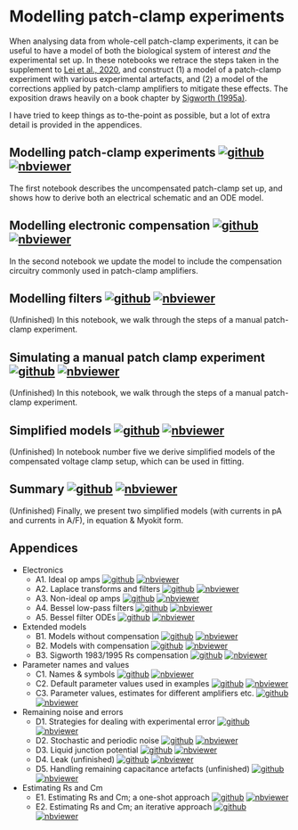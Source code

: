 # Modelling patch-clamp experiments

When analysing data from whole-cell patch-clamp experiments, it can be useful to have a model of both the biological system of interest _and_ the experimental set up.
In these notebooks we retrace the steps taken in the supplement to [Lei et al., 2020](https://doi.org/10.1098/rsta.2019.0348), and construct (1) a model of a patch-clamp experiment with various experimental artefacts, and (2) a model of the corrections applied by patch-clamp amplifiers to mitigate these effects.
The exposition draws heavily on a book chapter by [Sigworth (1995a)](https://doi.org/10.1007/978-1-4419-1229-9_4).

I have tried to keep things as to-the-point as possible, but a lot of extra detail is provided in the appendices.

## Modelling patch-clamp experiments [![github](../img/github.svg)](artefacts-1-modelling-patch-clamp.ipynb) [![nbviewer](../img/nbviewer.svg)](https://nbviewer.jupyter.org/github/CardiacModelling/fitting-notebooks/tree/artefacts/artefacts/artefacts-1-modelling-patch-clamp.ipynb)

The first notebook describes the uncompensated patch-clamp set up, and shows how to derive both an electrical schematic and an ODE model.

## Modelling electronic compensation [![github](../img/github.svg)](artefacts-2-compensation.ipynb) [![nbviewer](../img/nbviewer.svg)](https://nbviewer.jupyter.org/github/CardiacModelling/fitting-notebooks/tree/artefacts/artefacts/artefacts-2-compensation.ipynb)

In the second notebook we update the model to include the compensation circuitry commonly used in patch-clamp amplifiers.

## Modelling filters [![github](../img/github.svg)](artefacts-3-filtering.ipynb) [![nbviewer](../img/nbviewer.svg)](https://nbviewer.jupyter.org/github/CardiacModelling/fitting-notebooks/tree/artefacts/artefacts/artefacts-3-filtering.ipynb)

(Unfinished) In this notebook, we walk through the steps of a manual patch-clamp experiment.

## Simulating a manual patch clamp experiment [![github](../img/github.svg)](artefacts-4-simulations.ipynb) [![nbviewer](../img/nbviewer.svg)](https://nbviewer.jupyter.org/github/CardiacModelling/fitting-notebooks/tree/artefacts/artefacts/artefacts-4-simulations.ipynb)

(Unfinished) In this notebook, we walk through the steps of a manual patch-clamp experiment.

## Simplified models [![github](../img/github.svg)](artefacts-5-simplified.ipynb) [![nbviewer](../img/nbviewer.svg)](https://nbviewer.jupyter.org/github/CardiacModelling/fitting-notebooks/tree/artefacts/artefacts/artefacts-5-simplified.ipynb)

(Unfinished) In notebook number five we derive simplified models of the compensated voltage clamp setup, which can be used in fitting.

## Summary [![github](../img/github.svg)](artefacts-6-summary.ipynb) [![nbviewer](../img/nbviewer.svg)](https://nbviewer.jupyter.org/github/CardiacModelling/fitting-notebooks/tree/artefacts/artefacts/artefacts-6-summary.ipynb)

(Unfinished) Finally, we present two simplified models (with currents in pA and currents in A/F), in equation & Myokit form.

## Appendices

- Electronics
  - A1. Ideal op amps [![github](../img/github.svg)](appendix-A1-op-amp.ipynb) [![nbviewer](../img/nbviewer.svg)](https://nbviewer.jupyter.org/github/CardiacModelling/fitting-notebooks/tree/artefacts/artefacts/appendix-A1-op-amp.ipynb)
  - A2. Laplace transforms and filters [![github](../img/github.svg)](appendix-A2-laplace-and-filters.ipynb) [![nbviewer](../img/nbviewer.svg)](https://nbviewer.jupyter.org/github/CardiacModelling/fitting-notebooks/tree/artefacts/artefacts/appendix-A2-laplace-and-filters.ipynb)
  - A3. Non-ideal op amps [![github](../img/github.svg)](appendix-A3-non-ideal-op-amp.ipynb) [![nbviewer](../img/nbviewer.svg)](https://nbviewer.jupyter.org/github/CardiacModelling/fitting-notebooks/tree/artefacts/artefacts/appendix-A3-non-ideal-op-amp.ipynb)
  - A4. Bessel low-pass filters [![github](../img/github.svg)](appendix-A4-bessel-filters.ipynb) [![nbviewer](../img/nbviewer.svg)](https://nbviewer.jupyter.org/github/CardiacModelling/fitting-notebooks/tree/artefacts/artefacts/appendix-A4-bessel-filters.ipynb)
  - A5. Bessel filter ODEs [![github](../img/github.svg)](appendix-A5-bessel-filter-odes.ipynb) [![nbviewer](../img/nbviewer.svg)](https://nbviewer.jupyter.org/github/CardiacModelling/fitting-notebooks/tree/artefacts/artefacts/appendix-A5-bessel-filter-odes.ipynb)
- Extended models
  - B1. Models without compensation [![github](../img/github.svg)](appendix-B1-uncompensated-models.ipynb) [![nbviewer](../img/nbviewer.svg)](https://nbviewer.jupyter.org/github/CardiacModelling/fitting-notebooks/tree/artefacts/artefacts/appendix-B1-uncompensated-models.ipynb)
  - B2. Models with compensation [![github](../img/github.svg)](appendix-B2-compensated-models.ipynb) [![nbviewer](../img/nbviewer.svg)](https://nbviewer.jupyter.org/github/CardiacModelling/fitting-notebooks/tree/artefacts/artefacts/appendix-B2-compensated-models.ipynb)
  - B3. Sigworth 1983/1995 Rs compensation [![github](../img/github.svg)](appendix-B3-sigworth-rs.ipynb) [![nbviewer](../img/nbviewer.svg)](https://nbviewer.jupyter.org/github/CardiacModelling/fitting-notebooks/tree/artefacts/artefacts/appendix-B3-sigworth-rs.ipynb)
- Parameter names and values
  - C1. Names & symbols  [![github](../img/github.svg)](appendix-C1-symbols.ipynb) [![nbviewer](../img/nbviewer.svg)](https://nbviewer.jupyter.org/github/CardiacModelling/fitting-notebooks/tree/artefacts/artefacts/appendix-C1-symbols.ipynb)
  - C2. Default parameter values used in examples  [![github](../img/github.svg)](appendix-C2-parameter-defaults.ipynb) [![nbviewer](../img/nbviewer.svg)](https://nbviewer.jupyter.org/github/CardiacModelling/fitting-notebooks/tree/artefacts/artefacts/appendix-C2-parameter-defaults.ipynb)
  - C3. Parameter values, estimates for different amplifiers etc. [![github](../img/github.svg)](appendix-C3-parameter-values.ipynb) [![nbviewer](../img/nbviewer.svg)](https://nbviewer.jupyter.org/github/CardiacModelling/fitting-notebooks/tree/artefacts/artefacts/appendix-C3-parameter-values.ipynb)
- Remaining noise and errors
  - D1. Strategies for dealing with experimental error [![github](../img/github.svg)](appendix-D1-strategies.ipynb) [![nbviewer](../img/nbviewer.svg)](https://nbviewer.jupyter.org/github/CardiacModelling/fitting-notebooks/tree/artefacts/artefacts/appendix-D1-strategies.ipynb)
  - D2. Stochastic and periodic noise [![github](../img/github.svg)](appendix-D2-inspecting-noise.ipynb) [![nbviewer](../img/nbviewer.svg)](https://nbviewer.jupyter.org/github/CardiacModelling/fitting-notebooks/tree/artefacts/artefacts/appendix-D2-inspecting-noise.ipynb)
  - D3. Liquid junction potential [![github](../img/github.svg)](appendix-D3-liquid-junction-potential.ipynb) [![nbviewer](../img/nbviewer.svg)](https://nbviewer.jupyter.org/github/CardiacModelling/fitting-notebooks/tree/artefacts/artefacts/appendix-D3-liquid-junction-potential.ipynb)
  - D4. Leak (unfinished) [![github](../img/github.svg)](appendix-D4-leak.ipynb) [![nbviewer](../img/nbviewer.svg)](https://nbviewer.jupyter.org/github/CardiacModelling/fitting-notebooks/tree/artefacts/artefacts/appendix-D4-leak.ipynb)
  - D5. Handling remaining capacitance artefacts (unfinished) [![github](../img/github.svg)](appendix-D5-remaining-Cp-artefacts.ipynb) [![nbviewer](../img/nbviewer.svg)](https://nbviewer.jupyter.org/github/CardiacModelling/fitting-notebooks/tree/artefacts/artefacts/appendix-D5-remaining-Cp-artefacts.ipynb)
- Estimating Rs and Cm
  - E1. Estimating Rs and Cm; a one-shot approach [![github](../img/github.svg)](appendix-E1-rs-cm-one-shot.ipynb) [![nbviewer](../img/nbviewer.svg)](https://nbviewer.jupyter.org/github/CardiacModelling/fitting-notebooks/tree/artefacts/artefacts/appendix-E1-rs-cm-one-shot.ipynb)
  - E2. Estimating Rs and Cm; an iterative approach [![github](../img/github.svg)](appendix-E2-rs-cm-iterative.ipynb) [![nbviewer](../img/nbviewer.svg)](https://nbviewer.jupyter.org/github/CardiacModelling/fitting-notebooks/tree/artefacts/artefacts/appendix-E2-rs-cm-iterative.ipynb)
